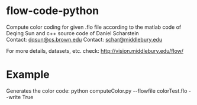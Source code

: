 # flow-code-python

Compute color coding for given .flo file according to the matlab code of Deqing Sun and c++ source code of Daniel Scharstein  
Contact: dqsun@cs.brown.edu
Contact: schar@middlebury.edu

For more details, datasets, etc. check: http://vision.middlebury.edu/flow/ 

# Example
Generates the color code:
python computeColor.py --flowfile colorTest.flo --write True

